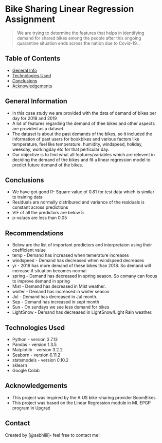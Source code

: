 # Bike Sharing Linear Regression Assignment
> We are trying to determine the features that helps in identifying demand for shared bikes among the people after this ongoing quarantine situation ends across the nation due to Covid-19. .


## Table of Contents
* [General Info](#general-information)
* [Technologies Used](#technologies-used)
* [Conclusions](#conclusions)
* [Acknowledgements](#acknowledgements)

<!-- You can include any other section that is pertinent to your problem -->

## General Information
- In this case study we are provided with the data of demand of bikes per day for 2018 and 2019
- A lot of features regarding the demand of thee bikes and other aspects are provided as a dataset.
- The dataset is about the past demands of the bikes, so it included the information of past users for bookbikes and various factors like temperature, feel like temperature,	humidity,	windspeed, holiday, weekday, workingday etc for that perticular day.
- Our objective is to find what all features/variables which are relevent in deciding the demand of the bikes and fit a linear regression model to predict future demand of the bikes.

<!-- You don't have to answer all the questions - just the ones relevant to your project. -->

## Conclusions
- We have got good R- Square value of 0.81 for test data which is similar to training data
- Residuals are normally distribured and variance of the residuals is constant across predictions
- VIF of all the predictors are below 5
- p-values are less than 0.05

## Recommendations
- Below are the list of important predictors and interpretaion using their coefficient value
- temp - Demand has increased when temerature increases
- windspeed - Demand has decreased when windspeed decreases
- yr - 2019 has more demand of these bikes than 2018. So demand will increase if situation becomes normal
- spring - Demand has decreased in spring season. So comany can focus to improve demand in spring
- Mist - Demand has decreased in Mist weather.
- winter - Demand has increased in winter season
- Jul - Demand has decreased in Jul month.
- Sep - Demand has increased in sept month
- Sun - On sundays we see less demand for bikes
- LightSnow - Demand has decreased in LightSnow/Light Rain weather.

<!-- You don't have to answer all the questions - just the ones relevant to your project. -->


## Technologies Used
- Python - version 3.7.13
- Pandas - version 1.3.5
- Matplotlib - version 3.2.2
- Seaborn - version 0.11.2
- statsmodels - version 0.10.2
- sklearn
- Google Colab

<!-- As the libraries versions keep on changing, it is recommended to mention the version of library used in this project -->

## Acknowledgements
- This project was inspired by the A US bike-sharing provider BoomBikes
- This project was based on the Linear Regression module in ML EPGP program in Upgrad


## Contact
Created by [@aabhiiii]- feel free to contact me!


<!-- Optional -->
<!-- ## License -->
<!-- This project is open source and available under the [... License](). -->

<!-- You don't have to include all sections - just the one's relevant to your project -->